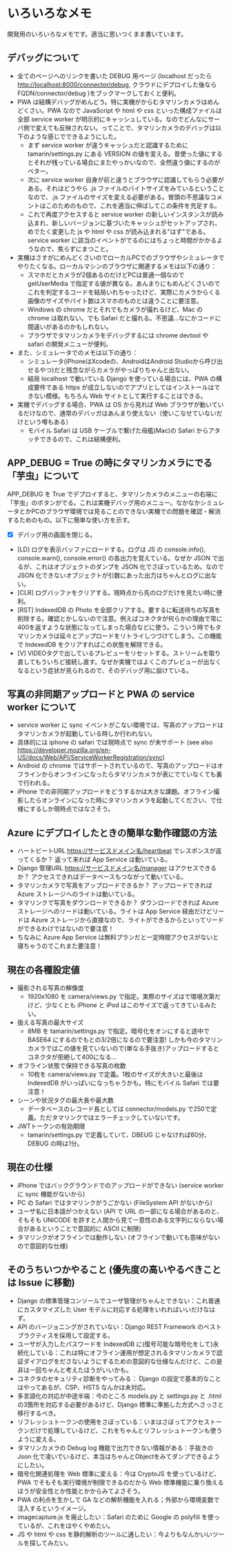 # いろいろなメモ

開発用のいろいろなメモです。適当に思いつくまま書いています。

## デバッグについて

- 全てのページへのリンクを書いた DEBUG 用ページ (localhost だったら <http://localhost:8000/connector/debug>, クラウドにデプロイした後なら FQDN/connector/debug )をブックマークしておくと便利。
- PWA は結構デバッグがめんどう。特に実機がからむタマリンカメラはめんどくさい。PWA なので JavaScript や html や css といった構成ファイルは全部 service worker が明示的にキャッシュしている。なのでどんなにサーバ側で変えても反映されない。ってことで、タマリンカメラのデバッグは以下のような感じでできるようにした。
  - まず service worker が違うキャッシュだと認識するために tamarin/settings.py にある VERSION の値を変える。昔使った値にするとそれが残っている場合にまたやっかいなので、全然違う値にするのがベター。
  - 次に service worker 自身が前と違うとブラウザに認識してもらう必要がある。それはどうやら .js ファイルのバイトサイズをみているということなので、.js ファイルのサイズを変える必要がある。冒頭の不思議なコメントはこのためのもので、これを適当に伸ばしてこの条件を充足する。
  - これで再度アクセスすると service worker の新しいインスタンスが読み込まれ、新しいバージョンに基づいたキャッシュがセットアップされ、めでたく変更した js や html や css が読み込まれる"はず"である。service worker に該当のイベントがでるのにはちょっと時間がかかるようなので、焦らずにまつこと。
- 実機はさすがにめんどくさいのでローカルPCでのブラウザやシミュレータでやりたくなる。ローカルマシンのブラウザに関連するメモは以下の通り：
  - スマホだとカメラが2個あるのだけどPCは普通一個なので getUserMedia で指定する値が異なる。あんまりにもめんどくさいのでこれを判定するコードを結局いれちゃったけど、実際にカメラからくる画像のサイズやバイト数はスマホのものとは違うことに要注意。
  - Windows の chrome だとそれでもカメラが撮れるけど、Mac の chrome は取れない。でも Safari だと撮れる。不思議...なにかコードに間違いがあるのかもしれない。
  - ブラウザでタマリンカメラをデバッグするには chrome devtool や safari の開発メニューが便利。
- また、シミュレータでのメモは以下の通り：
  - シミュレータ(iPhoneはXcodeの、AndroidはAndroid Studioから呼び出せるやつ)だと残念ながらカメラがやっぱりちゃんと出ない。
  - 結局 localhost で動いている Django を使っている場合には、PWA の構成要件である https が成立しないのでアプリとしてはインストールはできない模様。もちろん Web サイトとして実行することはできる。
- 実機でデバッグする場合、PWA は OS から見れば Web ブラウザが動いているだけなので、通常のデバッガはあんまり使えない（使いこなせていないだけという噂もある）
  - モバイル Safari は USB ケーブルで繋げた母艦(Mac)の Safari からアタッチできるので、これは結構便利。

## APP_DEBUG = True の時にタマリンカメラにでる「芋虫」について

APP_DEBUG を True でデプロイすると、タマリンカメラのメニューの右端に「芋虫」のボタンがでる。これは実機デバッグ用のメニュー。なかなかシミュレータとかPCのブラウザ環境では見ることのできない実機での問題を確認・解消するためのもの。以下に簡単な使い方を示す。

- [X] デバッグ用の画面を閉じる。
- [LD] ログを表示バッファにロードする。ログは JS の console.info(), console.warn(), console.error() の各出力を覚えている。なぜか JSON で出るが、これはオブジェクトのダンプを JSON 化でさぼっているため。なので JSON 化できないオブジェクトが引数にあった出力はちゃんとログに出ない。
- [CLR] ログバッファをクリアする。現時点から先のログだけを見たい時に便利。
- [RST] IndexedDB の Photo を全部クリアする。要するに転送待ちの写真を削除する。確認とかしないので注意。例えばコネクタが何らかの理由で常に400を返すような状態になってしまった場合などに使う。こういう時でもタマリンカメラは延々とアップロードをリトライしつづけてしまう。この機能で IndexedDB をクリアすればこの状態を解除できる。
- [V] VIDEOタグで出しているプレビューをリセットする。ストリームを取り直してもういちど接続し直す。なぜか実機ではよくこのプレビューが出なくなるという症状が見られるので、そのデバッグ用に設けている。

## 写真の非同期アップロードと PWA の service worker について

- service worker に sync イベントがこない環境では、写真のアップロードはタマリンカメラが起動している時しか行われない。
- 具体的には iphone の safari では現時点で sync が未サポート (see also <https://developer.mozilla.org/en-US/docs/Web/API/ServiceWorkerRegistration/sync>)
- Android の chrome ではサポートされているので、写真のアップロードはオフラインからオンラインになったらタマリンカメラが表にでていなくても裏で行われる。
- iPhone での非同期アップロードをどうするかは大きな課題。オフライン撮影したらオンラインになった時にタマリンカメラを起動してください、で仕様にするしか現時点ではなさそう。

## Azure にデプロイしたときの簡単な動作確認の方法

- ハートビートURL <https://サービスドメイン名/heartbeat> でレスポンスが返ってくるか？ 返って来れば App Service は動いている。
- Django 管理URL <https://サービスドメイン名/manager> はアクセスできるか？ アクセスできればデータベースもつながって動いている。
- タマリンカメラで写真をアップロードできるか？ アップロードできれば Azure ストレージへのライトは動いている。
- タマリンクで写真をダウンロードできるか？ ダウンロードできれば Azure ストレージへのリードは動いている。ライトは App Service 経由だけどリードは Azure ストレージから直接なので、ライトができるからといってリードができるわけではないので要注意！
- ちなみに Azure App Service は無料プランだと一定時間アクセスがないと寝ちゃうのでこれまた要注意！

## 現在の各種設定値

- 撮影される写真の解像度
  - 1920x1080 を camera/views.py で指定。実際のサイズはで環境次第だけど、少なくとも iPhone と iPod はこのサイズで返ってきているみたい。
- 扱える写真の最大サイズ
  - 8MB を tamarin/settings.py で指定。暗号化をオンにすると途中で BASE64 にするのでもとの3/2倍になるので要注意! しかも今のタマリンカメラではこの値を見ていないので(単なる手抜き)アップロードするとコネクタが拒絶して400になる...
- オフライン状態で保持できる写真の枚数
  - 10枚を camera/views.py で定義。1枚のサイズが大きいと最後は IndexedDB がいっぱいになっちゃうかも。特にモバイル Safari では要注意！
- シーンや状況タグの最大長や最大数
  - データベースのレコード長としては connector/models.py で250で定義。ただタマリンクではエラーチェックしていないです。
- JWTトークンの有効期限
  - tamarin/settings.py で定義していて、DBEUG じゃなければ60分、DEBUG の時は1分。

## 現在の仕様

- iPhone ではバックグラウンドでのアップロードができない (service worker に sync 機能がないから)
- PC の Safari ではタマリンクがうごかない (FileSystem API がないから)
- ユーザ名に日本語がつかえない (API で URL の一部になる場合があるのと、そもそも UNICODE を許すと人間から見て一意性のある文字列にならない場合があるということで意図的に ASCII に制限)
- タマリンクがオフラインでは動作しない (オフラインで動いても意味がないので意図的な仕様)

## そのうちいつかやること (優先度の高いやるべきことは Issue に移動)

- Django の標準管理コンソールでユーザ管理がちゃんとできない：これ普通にカスタマイズした User モデルに対応する処理をいれればいいだけなはず。
- API のバージョニングがされていない：Django REST Framework のベストプラクティスを採用して設定する。
- ユーザが入力したパスワードを IndexedDB に(復号可能な暗号化をして)永続化している：これは特にオフライン運用が想定されるタマリンカメラで認証ダイアログをださないようにするための意図的な仕様なんだけど、この是非は一回ちゃんと考えたほうがいいかも。
- コネクタのセキュリティ診断をやってみる： Django の設定で基本的なことはやってあるが、CSP、HSTS なんかは未対応。
- 多言語化の対応が中途半端：今のところ models.py と settings.py と .html の3箇所を対応する必要があるけど、Django 標準に準拠した方式へさっさと移行するべき。
- リフレッシュトークンの使用をさぼっている：いまはさぼってアクセストークンだけで処理しているけど、これをちゃんとリフレッシュトークンも使うように変える。
- タマリンカメラの Debug log 機能で出力できない情報がある：手抜きの Json 化で凌いでいるけど、本当はちゃんとObjectをみてダンプできるようにしたい。
- 暗号化関連処理を Web 標準に変える：今は CryptoJS を使っているけど、PWA でそもそも実行環境が制限できるのだから Web 標準機能に乗り換えるほうが安全性とか性能とかからみてよさそう。
- PWA の利点を生かして GA などの解析機能を入れる；外部から環境変数で注入するというイメージ。
- imagecapture.js を廃止したい：Safari のために Google の polyfiil を使っているが、これをはやくやめたい。
- JS や html や css を静的解析のツールに通したい：今よりもなんかいいツールを探してみたい。
